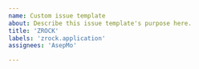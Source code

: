 ```yaml
---
name: Custom issue template
about: Describe this issue template's purpose here.
title: 'ZROCK'
labels: 'zrock.application'
assignees: 'AsepMo'

---
```



